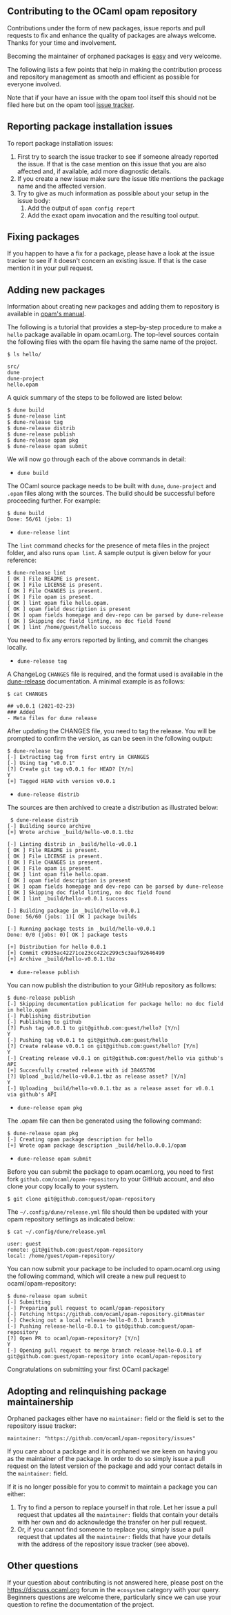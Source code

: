 Contributing to the OCaml opam repository
-----------------------------------------

Contributions under the form of new packages, issue reports and pull
requests to fix and enhance the quality of packages are always
welcome. Thanks for your time and involvement.

Becoming the maintainer of orphaned packages is
[easy](#adopting-and-relinquishing-package-maintainership) and very
welcome.

The following lists a few points that help in making the contribution
process and repository management as smooth and efficient as possible
for everyone involved.

Note that if your have an issue with the opam tool itself this
should not be filed here but on the opam tool
[issue tracker](https://github.com/ocaml/opam/issues).

Reporting package installation issues
-------------------------------------

To report package installation issues:

1. First try to search the issue tracker to see if someone already
   reported the issue. If that is the case mention on this issue that
   you are also affected and, if available, add more diagnostic details.
2. If you create a new issue make sure the issue title mentions the
   package name and the affected version.
3. Try to give as much information as possible about your setup in
   the issue body:
   1. Add the output of `opam config report`
   2. Add the exact opam invocation and the resulting tool output.

Fixing packages
---------------

If you happen to have a fix for a package, please have a look at the
issue tracker to see if it doesn't concern an existing issue. If that
is the case mention it in your pull request.

Adding new packages
-------------------

Information about creating new packages and adding them to repository
is available in
[opam's manual](https://opam.ocaml.org/doc/Packaging.html).

The following is a tutorial that provides a step-by-step procedure to
make a `hello` package available in opam.ocaml.org. The top-level
sources contain the following files with the opam file having the same
name of the project.

```
$ ls hello/

src/
dune
dune-project
hello.opam
```

A quick summary of the steps to be followed are listed below:

```
$ dune build
$ dune-release lint
$ dune-release tag
$ dune-release distrib
$ dune-release publish
$ dune-release opam pkg
$ dune-release opam submit
```

We will now go through each of the above commands in detail:

* `dune build`

The OCaml source package needs to be built with `dune`, `dune-project`
and `.opam` files along with the sources. The build should be
successful before proceeding further. For example:

```
$ dune build
Done: 56/61 (jobs: 1)
```

* `dune-release lint`

The `lint` command checks for the presence of meta files in the
project folder, and also runs `opam lint`. A sample output is given
below for your reference:

```
$ dune-release lint
[ OK ] File README is present.
[ OK ] File LICENSE is present.
[ OK ] File CHANGES is present.
[ OK ] File opam is present.
[ OK ] lint opam file hello.opam.
[ OK ] opam field description is present
[ OK ] opam fields homepage and dev-repo can be parsed by dune-release
[ OK ] Skipping doc field linting, no doc field found
[ OK ] lint /home/guest/hello success
```

You need to fix any errors reported by linting, and commit the changes
locally.

* `dune-release tag`

A ChangeLog `CHANGES` file is required, and the format used is
available in the
[dune-release](https://github.com/ocamllabs/dune-release)
documentation. A minimal example is as follows:

```
$ cat CHANGES

## v0.0.1 (2021-02-23)
### Added
- Meta files for dune release
```

After updating the CHANGES file, you need to tag the release. You will
be prompted to confirm the version, as can be seen in the following
output:

```
$ dune-release tag
[-] Extracting tag from first entry in CHANGES
[-] Using tag "v0.0.1"
[?] Create git tag v0.0.1 for HEAD? [Y/n]
Y
[+] Tagged HEAD with version v0.0.1
```

* `dune-release distrib`

The sources are then archived to create a distribution as illustrated
below:

```
 $ dune-release distrib
[-] Building source archive
[+] Wrote archive _build/hello-v0.0.1.tbz

[-] Linting distrib in _build/hello-v0.0.1
[ OK ] File README is present.
[ OK ] File LICENSE is present.
[ OK ] File CHANGES is present.
[ OK ] File opam is present.
[ OK ] lint opam file hello.opam.
[ OK ] opam field description is present
[ OK ] opam fields homepage and dev-repo can be parsed by dune-release
[ OK ] Skipping doc field linting, no doc field found
[ OK ] lint _build/hello-v0.0.1 success

[-] Building package in _build/hello-v0.0.1
Done: 56/60 (jobs: 1)[ OK ] package builds

[-] Running package tests in _build/hello-v0.0.1
Done: 0/0 (jobs: 0)[ OK ] package tests

[+] Distribution for hello 0.0.1
[+] Commit c9935ac42271ce23cc422c299c5c3aaf92646499
[+] Archive _build/hello-v0.0.1.tbz
```

* `dune-release publish`

You can now publish the distribution to your GitHub repository as
follows:

```
$ dune-release publish
[-] Skipping documentation publication for package hello: no doc field in hello.opam
[-] Publishing distribution
[-] Publishing to github
[?] Push tag v0.0.1 to git@github.com:guest/hello? [Y/n]
Y
[-] Pushing tag v0.0.1 to git@github.com:guest/hello
[?] Create release v0.0.1 on git@github.com:guest/hello? [Y/n]
Y
[-] Creating release v0.0.1 on git@github.com:guest/hello via github's API
[+] Succesfully created release with id 38465706
[?] Upload _build/hello-v0.0.1.tbz as release asset? [Y/n]
Y
[-] Uploading _build/hello-v0.0.1.tbz as a release asset for v0.0.1 via github's API
```

* `dune-release opam pkg`

The .opam file can then be generated using the following command:

```
$ dune-release opam pkg
[-] Creating opam package description for hello
[+] Wrote opam package description _build/hello.0.0.1/opam
```

* `dune-release opam submit`

Before you can submit the package to opam.ocaml.org, you need to first
fork `github.com/ocaml/opam-repository` to your GitHub account, and
also clone your copy locally to your system.

```
$ git clone git@github.com:guest/opam-repository
```

The `~/.config/dune/release.yml` file should then be updated with your
opam repository settings as indicated below:

```
$ cat ~/.config/dune/release.yml

user: guest
remote: git@github.com:guest/opam-repository
local: /home/guest/opam-repository/
```

You can now submit your package to be included to opam.ocaml.org using
the following command, which will create a new pull request to
ocaml/opam-repository:

```
$ dune-release opam submit
[-] Submitting
[-] Preparing pull request to ocaml/opam-repository
[-] Fetching https://github.com/ocaml/opam-repository.git#master
[-] Checking out a local release-hello-0.0.1 branch
[-] Pushing release-hello-0.0.1 to git@github.com:guest/opam-repository
[?] Open PR to ocaml/opam-repository? [Y/n]
Y
[-] Opening pull request to merge branch release-hello-0.0.1 of git@github.com:guest/opam-repository into ocaml/opam-repository
```

Congratulations on submitting your first OCaml package!

Adopting and relinquishing package maintainership
-------------------------------------------------

Orphaned packages either have no `maintainer:` field or the field is
set to the repository issue tracker:

```
maintainer: "https://github.com/ocaml/opam-repository/issues"
```

If you care about a package and it is orphaned we are keen on having
you as the maintainer of the package. In order to do so simply issue a
pull request on the latest version of the package and add your contact
details in the `maintainer:` field.

If it is no longer possible for you to commit to maintain a package
you can either:

1. Try to find a person to replace yourself in that role. Let her
issue a pull request that updates all the `maintainer:` fields that
contain your details with her own and do acknowledge the transfer on
her pull request.
2. Or, if you cannot find someone to replace you, simply issue a pull
request that updates all the `maintainer:` fields that have your details
with the address of the repository issue tracker (see above).

Other questions
---------------

If your question about contributing is not answered here, please post on the
<https://discuss.ocaml.org> forum in the `ecosystem` category with your query.
Beginners questions are welcome there, particularly since we can use your
question to refine the documentation of the project.
